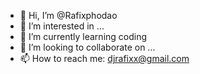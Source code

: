 - 👋 Hi, I’m @Rafixphodao
- 👀 I’m interested in ...
- 🌱 I’m currently learning coding
- 💞️ I’m looking to collaborate on ...
- 📫 How to reach me: djrafixx@gmail.com

<!---
Rafixphodao/Rafixphodao is a ✨ special ✨ repository because its `README.md` (this file) appears on your GitHub profile.
You can click the Preview link to take a look at your changes.
--->
